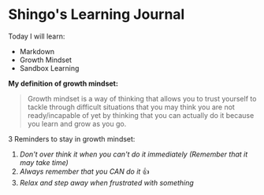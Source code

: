 # Shingo's Learning Journal

Today I will learn: 
- Markdown
- Growth Mindset
- Sandbox Learning

**My definition of growth mindset:**
> Growth mindset is a way of thinking that allows you to trust yourself to tackle through difficult situations that you may think you are not ready/incapable of yet by thinking that you can actually do it because you learn and grow as you go.

3 Reminders to stay in growth mindset: 
1. *Don't over think it when you can't do it immediately (Remember that it may take time)* 
2. *Always remember that you CAN do it* :+1: 
3. *Relax and step away when frustrated with something* 

